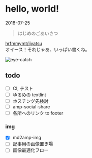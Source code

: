 # hello, world!

<time datetime="2018-07-25">2018-07-25</time>

> はじめのごあいさつ

[hrfmmymt/iiyatsu](https://github.com/hrfmmymt/iiyatsu)  
オイース！それじゃあ、いっぱい書くね。

![eye-catch](/img/posts/20180725.jpg=700x933)

## todo
- [ ] CI, テスト
- [ ] ゆるめの textlint
- [ ] ホスチング先検討
- [ ] amp-social-share
- [ ] 各所へのリンク to footer
### img
- [x] md2amp-img
- [ ] 記事用の画像置き場
- [ ] 画像最適化フロー
